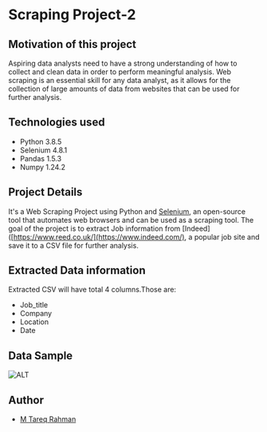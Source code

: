 
# Scraping Project-2

## Motivation of this project
Aspiring data analysts need to have a strong understanding of how to collect and clean data in order to perform meaningful analysis. Web scraping is an essential skill for any data analyst, as it allows for the collection of large amounts of data from websites that can be used for further analysis.

## Technologies used
- Python 3.8.5
- Selenium 4.8.1
- Pandas 1.5.3
- Numpy 1.24.2

## Project Details

It's a Web Scraping Project using Python and [Selenium]([https://docs.scrapy.org/en/latest/](https://www.javatpoint.com/selenium-tutorial)), an open-source tool that automates web browsers and can be used as a scraping tool. The goal of the project is to extract Job information from [Indeed]([https://www.reed.co.uk/](https://www.indeed.com/), a popular job site and save it to a CSV file for further analysis.

## Extracted Data information
Extracted CSV will have total 4 columns.Those are:
- Job_title	
- Company	
- Location
- Date
## Data Sample
![ALT](https://github.com/Tareq553/Scraping-Project-3/blob/main/courseInfo/Data_sample.png)




## Author

- [M Tareq Rahman](https://www.github.com/Tareq553)

